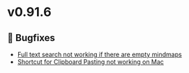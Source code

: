 # v0.91.6
## 🐞 Bugfixes

*   [Full text search not working if there are empty mindmaps](https://github.com/TriliumNext/Notes/issues/1107)
*   [Shortcut for Clipboard Pasting not working on Mac](https://github.com/TriliumNext/Notes/issues/1087)
